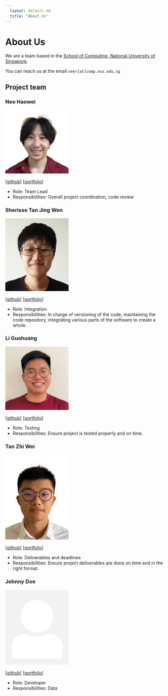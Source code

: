 ```yaml
---
  layout: default.md
  title: "About Us"
---
```


# About Us

We are a team based in the [School of Computing, National University of Singapore](http://www.comp.nus.edu.sg).

You can reach us at the email `seer[at]comp.nus.edu.sg`

## Project team

### Neo Haowei

<img src="images/neohw.png" width="200px">

[[github](http://github.com/NeoHW)]
[[portfolio](https://ay2324s2-cs2103-f09-2.github.io/tp/)]

* Role: Team Lead
* Responsibilities: Overall project coordination, code review

### Sherisse Tan Jing Wen

<img src="images/sherissetjw.PNG" width="200px">

[[github](http://github.com/SherisseTJW)] [[portfolio](https://ay2324s2-cs2103-f09-2.github.io/tp/)]

* Role: Integration
* Responsibilities: In charge of versioning of the code, maintaining the code repository,
integrating various parts of the software to create a whole.

### Li Guohuang

<img src="images/guohuang88.png" width="200px">

[[github](http://github.com/guohuang88)]
[[portfolio](https://ay2324s2-cs2103-f09-2.github.io/tp/)]

* Role: Testing
* Responsibilities: Ensure project is tested properly and on time.

### Tan Zhi Wei

<img src="images/zhiwei1010.png" width="200px">

[[github](http://github.com/ZhiWei1010)]
[[portfolio](https://ay2324s2-cs2103-f09-2.github.io/tp/)]

* Role: Deliverables and deadlines
* Responsibilities: Ensure project deliverables are done on time and in the right format.

### Johnny Doe

<img src="images/johndoe.png" width="200px">

[[github](http://github.com/johndoe)] [[portfolio](team/johndoe.md)]

* Role: Developer
* Responsibilities: Data
